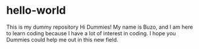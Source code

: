 # hello-world
This is my dummy repository
Hi Dummies!
My name is Buzo, and I am here to learn coding because I have a lot of interest in coding.
I hope you Dummies could help me out in this new field.
